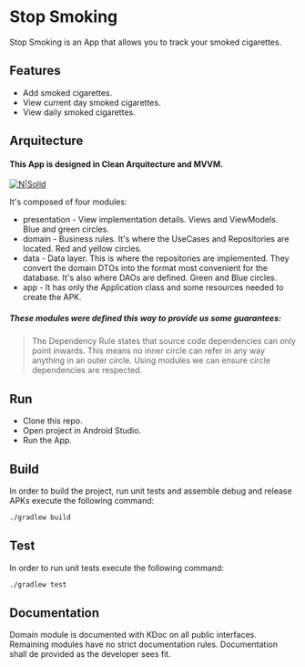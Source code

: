 # Stop Smoking

Stop Smoking is an App that allows you to track your smoked cigarettes.

## Features

- Add smoked cigarettes.
- View current day smoked cigarettes.
- View daily smoked cigarettes.

## Arquitecture

#### This App is designed in Clean Arquitecture and MVVM.

[![N|Solid](https://blog.cleancoder.com/uncle-bob/images/2012-08-13-the-clean-architecture/CleanArchitecture.jpg)](https://blog.cleancoder.com/uncle-bob/images/2012-08-13-the-clean-architecture/CleanArchitecture.jpg)

It's composed of four modules:

- presentation - View implementation details. Views and ViewModels. Blue and green circles.
- domain - Business rules. It's where the UseCases and Repositories are located. Red and yellow
  circles.
- data - Data layer. This is where the repositories are implemented. They convert the domain DTOs
  into the format most convenient for the database. It's also where DAOs are defined. Green and Blue
  circles.
- app - It has only the Application class and some resources needed to create the APK.

##### These modules were defined this way to provide us some guarantees:

> The Dependency Rule states that source code dependencies can only point inwards. This means no
> inner circle can refer
> in any way anything in an outer circle. Using modules we can ensure circle dependencies are
> respected.

## Run

- Clone this repo.
- Open project in Android Studio.
- Run the App.

## Build

In order to build the project, run unit tests and assemble debug and release APKs execute the
following command:

```sh
./gradlew build
```

## Test

In order to run unit tests execute the following command:

```sh
./gradlew test
```

## Documentation

Domain module is documented with KDoc on all public interfaces.  
Remaining modules have no strict documentation rules. Documentation shall de provided as the
developer sees fit.
